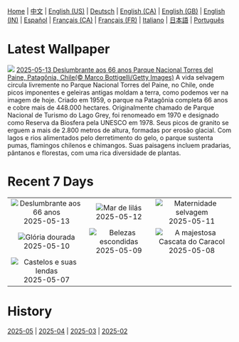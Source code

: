 [Home](../README.md) | [中文](zh-CN.md) | [English (US)](en-US.md) | [Deutsch](de-DE.md) | [English (CA)](en-CA.md) | [English (GB)](en-GB.md) | [English (IN)](en-IN.md) | [Español](es-ES.md) | [Français (CA)](fr-CA.md) | [Français (FR)](fr-FR.md) | [Italiano](it-IT.md) | [日本語](ja-JP.md) | [Português](pt-BR.md)

# Latest Wallpaper
![](https://www.bing.com/th?id=OHR.TorresChile_PT-BR4534692189_UHD.jpg)
[2025-05-13 Deslumbrante aos 66 anos Parque Nacional Torres del Paine, Patagônia, Chile(© Marco Bottigelli/Getty Images)](https://www.bing.com/th?id=OHR.TorresChile_PT-BR4534692189_UHD.jpg)
A vida selvagem circula livremente no Parque Nacional Torres del Paine, no Chile, onde picos imponentes e geleiras antigas moldam a terra, como podemos ver na imagem de hoje. Criado em 1959, o parque na Patagônia completa 66 anos e cobre mais de 448.000 hectares. Originalmente chamado de Parque Nacional de Turismo do Lago Grey, foi renomeado em 1970 e designado como Reserva da Biosfera pela UNESCO em 1978. Seus picos de granito se erguem a mais de 2.800 metros de altura, formadas por erosão glacial. Com lagos e rios alimentados pelo derretimento do gelo, o parque sustenta pumas, flamingos chilenos e chimangos. Suas paisagens incluem pradarias, pântanos e florestas, com uma rica diversidade de plantas.

# Recent 7 Days
|  |  |  |
|:---:|:---:|:---:|
| ![](https://www.bing.com/th?id=OHR.TorresChile_PT-BR4534692189_400x240.jpg "Deslumbrante aos 66 anos") 2025-05-13 | ![](https://www.bing.com/th?id=OHR.IrisGarden_PT-BR4328394964_400x240.jpg "Mar de lilás") 2025-05-12 | ![](https://www.bing.com/th?id=OHR.LeopardMother_PT-BR3379909644_400x240.jpg "Maternidade selvagem") 2025-05-11 |
| ![](https://www.bing.com/th?id=OHR.MinnesotaRotunda_PT-BR2639700452_400x240.jpg "Glória dourada") 2025-05-10 | ![](https://www.bing.com/th?id=OHR.FumacinhaBahia_PT-BR0440078650_400x240.jpg "Belezas escondidas") 2025-05-09 | ![](https://www.bing.com/th?id=OHR.DiaNacionalTurismo2025_PT-BR1293599256_400x240.jpg "A majestosa Cascata do Caracol") 2025-05-08 |
| ![](https://www.bing.com/th?id=OHR.DunluceIreland_PT-BR4554563942_400x240.jpg "Castelos e suas lendas") 2025-05-07 |  |  |

# History
[2025-05](../archives/wallpaper/pt-BR/w_2025_05.md) | [2025-04](../archives/wallpaper/pt-BR/w_2025_04.md) | [2025-03](../archives/wallpaper/pt-BR/w_2025_03.md) | [2025-02](../archives/wallpaper/pt-BR/w_2025_02.md)
